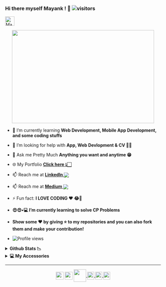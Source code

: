 ### Hi there myself Mayank ! 🙏 ![visitors](https://visitor-badge.glitch.me/badge?page_id=mayankpathak10299.mayankpathak10299)
<a href="https://dev.to/mayankpathak10299">
  <img src="https://d2fltix0v2e0sb.cloudfront.net/dev-badge.svg" alt="Mayank10299's DEV Profile" height="30" width="30">
</a>

<p align="center">
  <img width="460" height="300" src="https://media.giphy.com/media/8PyTvI5EOu9LbAm8uS/giphy.gif">
</p>

- 🌱 I’m currently learning **Web Development, Mobile App Development, and some coding stuffs**
- 🤔 I’m looking for help with **App, Web Devlopment & CV 🤨🧐**
- 💬 Ask me Pretty Much **Anything you want and  anytime 😁**
- 🌐 My Portfolio **<a href ="https://mayankpathak.netlify.app/">Click here 👆🏻</a>**
- 📫 Reach me at **<a href = "https://www.linkedin.com/in/mayank-pathak-81b1aa19a/">LinkedIn <img align="center" src="https://img.icons8.com/fluent/25/000000/linkedin.png"/></a>**

- 📫 Reach me at **<a href = "https://medium.com/@pathakmayank/">Medium <img align="center" src="https://camo.githubusercontent.com/31d6675b184c9498deb26f588a9ce1cdec24679250cac97aeed5dbf30bab4bf1/68747470733a2f2f63646e342e69636f6e66696e6465722e636f6d2f646174612f69636f6e732f736f6369616c2d6d656469612d323231302f32342f4d656469756d2d32302e706e67" data-canonical-src="https://cdn4.iconfinder.com/data/icons/social-media-2210/24/Medium-20.png" style="max-width:100%;"/></a>**
- ⚡ Fun fact: **I LOVE CODING ❤ 😂🔫**
- **😍😍•💻 I’m currently learning to solve CP Problems**
- **Show some ❤️ by giving ⭐ to my repositories and you can also fork them and make your contribution!**
- ![Profile views](https://gpvc.arturio.dev/mayankpathak10299)

<details>
  <summary><b> Github Stats 📉</b></summary>
  <a href="https://github.com/mayankpathak10299/mayankpathak10299">
  <img align="center" src="https://github-readme-stats.vercel.app/api/top-langs/?username=mayankpathak10299&show_icons=true&theme=default" />
</a>

<a href="https://github.com/mayankpathak10299">
  <img align="center" src="https://github-readme-stats.vercel.app/api?username=mayankpathak10299&show_icons=true&line_height=40&count_private=true&theme=default" />
</a>
</a>
</details>
<details>	
  <br/>
  <summary><b>💻 My Accessories </b></summary>
  	<ul>
      <li><b>OS:</b> Windows 10 20H2  </li>
	    <li><b>Laptop: </b> Predator Triton 300 (i5-9th, GTX 1650)</li>
  	  <li><b>Browser: </b> Google Chrome </li>
	    <li><b>Code Editor:</b>
		   - **VSCode <img src="<img src="https://img.icons8.com/color/48/000000/visual-studio-code-2019.png"/>>**
		    <br/>
		   - **IntelliJ IDEA <img src="https://img.icons8.com/color/48/000000/intellij-idea.png"/> </li>**
	 <br/>
	</ul>	
</details>

-----

<p align="center">
<a href="https://twitter.com/MayankP17560107" target="blank"><img align="center" src="https://cdn.jsdelivr.net/npm/simple-icons@3.0.1/icons/twitter.svg" height="25" width="25" /></a>
<a href="https://www.linkedin.com/in/mayank-pathak-81b1aa19a//" target="blank"><img align="center" src="https://cdn.jsdelivr.net/npm/simple-icons@3.0.1/icons/linkedin.svg"  height="25" width="25" /></a>
  <a href="https://discord.gg/KuPv8F" target="blank"><img align="center" src="https://cdn4.iconfinder.com/data/icons/vector-brand-logos/40/Discord-512.png"  height="40" width="40" />
 </a>
<a href="https://medium.com/@pathakmayank3">
<img align="center" alt="mayankpathak10299 medium" width="22px" src="https://cdn.jsdelivr.net/npm/simple-icons@v3/icons/medium.svg"  height="25" width="25" />
</a>
<a href="https://www.hackerrank.com/mayank_pathak201">
<img align="center" alt="mayankpathak10299 medium" width="22px" src="https://cdn.jsdelivr.net/npm/simple-icons@v3/icons/hackerrank.svg"  height="25" width="25" />
</a>
<a href="https://github.com/mayankpathak10299">
<img align="center" alt="mayankpathak10299 medium" width="22px" src="https://cdn.jsdelivr.net/npm/simple-icons@v3/icons/github.svg"  height="25" width="25" />
</a>
</p>
